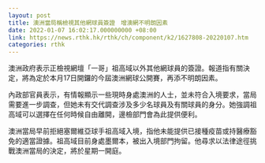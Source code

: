 ```yaml
---
layout: post
title: 澳洲當局稱檢視其他網球員簽證　增澳網不明朗因素
date: 2022-01-07 16:02:17.000000000 +08:00
link: https://news.rthk.hk/rthk/ch/component/k2/1627808-20220107.htm
categories: rthk
---
```


澳洲政府表示正檢視網壇「一哥」祖高域以外其他網球員的簽證。報道指有關決定，將為定於本月17日開鑼的今屆澳洲網球公開賽，再添不明朗因素。

內政部官員表示，有情報顯示一些現時身處澳洲的人士，並未符合入境要求，當局需要進一步調查，但她未有交代調查涉及多少名球員及有關球員的身分。她強調祖高域可以選擇在任何時候自由離開，邊檢部門會為此提供便利。

澳洲當局早前拒絕塞爾維亞球手祖高域入境，指他未能提供已接種疫苗或持醫療豁免的適當證據。祖高域目前身處墨爾本，被出入境部門拘留。他尋求以法律途徑挑戰澳洲當局的決定，將於星期一開庭。
